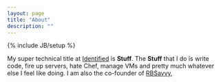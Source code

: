 ```yaml
---
layout: page
title: "About"
description: ""
---
```

{% include JB/setup %}

My super technical title at [Identified](http://www.identified.com) is **Stuff**. The **Stuff** that I do is write code, fire up servers, hate Chef, manage VMs and pretty much whatever else I feel like doing. I am also the co-founder of [RBSavvy](http://rbsavvy.com), 
